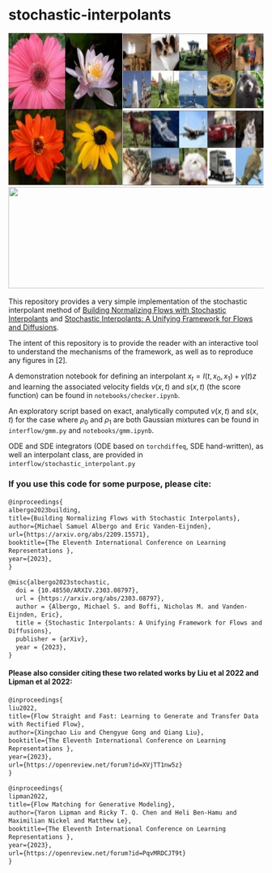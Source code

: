 # stochastic-interpolants


<img src="interp_images.png"  width="675" height="300">

<img src="http://malbergo.me/docs/papers/ode_v_sde.png"  width="675" height="200">

This repository provides a very simple implementation of the stochastic interpolant method of [Building Normalizing Flows with Stochastic Interpolants](https://arxiv.org/abs/2209.15571) and [Stochastic Interpolants: A Unifying Framework for Flows and Diffusions](https://arxiv.org/abs/2303.08797).

The intent of this repository is to provide the reader with an interactive tool to understand the mechanisms of the framework, as well as to reproduce any figures in [2].

A demonstration notebook for defining an interpolant $x_t = I(t, x_0, x_1) + \gamma(t) z$ 
and learning the associated velocity fields $v(x, t)$ and $s(x, t)$ (the score function) 
can be found in `notebooks/checker.ipynb`. 

An exploratory script based on exact, analytically computed $v(x, t)$ and $s(x, t)$ for the
case where $\rho_0$ and $\rho_1$ are both Gaussian mixtures can be found in `interflow/gmm.py` and `notebooks/gmm.ipynb`.

ODE and SDE integrators (ODE based on ``torchdiffeq``, SDE hand-written), as well an interpolant class, are provided in `interflow/stochastic_interpolant.py`



### If you use this code for some purpose, please cite:

```
@inproceedings{
albergo2023building,
title={Building Normalizing Flows with Stochastic Interpolants},
author={Michael Samuel Albergo and Eric Vanden-Eijnden},
url={https://arxiv.org/abs/2209.15571},
booktitle={The Eleventh International Conference on Learning Representations },
year={2023},
}
```

```
@misc{albergo2023stochastic,
  doi = {10.48550/ARXIV.2303.08797},
  url = {https://arxiv.org/abs/2303.08797},
  author = {Albergo, Michael S. and Boffi, Nicholas M. and Vanden-Eijnden, Eric},
  title = {Stochastic Interpolants: A Unifying Framework for Flows and Diffusions},
  publisher = {arXiv},
  year = {2023},
}

```

#### Please also consider citing these two related works by Liu et al 2022 and Lipman et al 2022:

```
@inproceedings{
liu2022,
title={Flow Straight and Fast: Learning to Generate and Transfer Data with Rectified Flow},
author={Xingchao Liu and Chengyue Gong and Qiang Liu},
booktitle={The Eleventh International Conference on Learning Representations },
year={2023},
url={https://openreview.net/forum?id=XVjTT1nw5z}
}
```

```
@inproceedings{
lipman2022,
title={Flow Matching for Generative Modeling},
author={Yaron Lipman and Ricky T. Q. Chen and Heli Ben-Hamu and Maximilian Nickel and Matthew Le},
booktitle={The Eleventh International Conference on Learning Representations },
year={2023},
url={https://openreview.net/forum?id=PqvMRDCJT9t}
}
```

